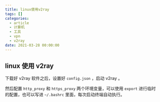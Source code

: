 ```yaml
---
title: linux使用v2ray
tags: []
categories:
  - article
  - 计算机
  - 工具
  - vpn
  - v2ray
date: 2021-03-28 00:00:00
---
```


## linux 使用 v2ray

下载好 v2ray 软件之后，设置好 `config.json` ，启动 v2ray 。

然后配置 `http_proxy` 和 `https_proxy` 两个环境变量，可以使用 `export` 进行临时的配置，也可以写进 `~/.bashrc` 里面，每次启动终端自动执行。

